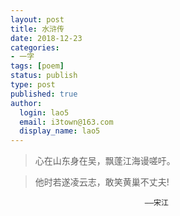 ```yaml
---
layout: post
title: 水浒传
date: 2018-12-23
categories:
- 一字
tags: [poem]
status: publish
type: post
published: true
author:
  login: lao5
  email: i3town@163.com
  display_name: lao5
---
```


>心在山东身在吴，飘蓬江海谩嗟吁。    

>他时若遂凌云志，敢笑黄巢不丈夫! 

                                  ——宋江
